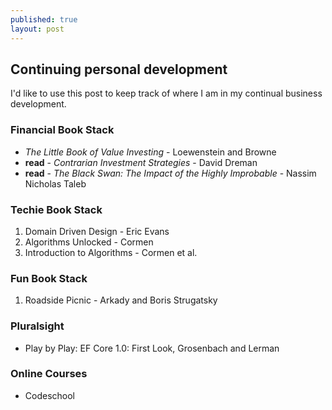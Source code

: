 ```yaml
---
published: true
layout: post
---
```

## Continuing personal development

I'd like to use this post to keep track of where I am in my continual business development.

### Financial Book Stack
- _The Little Book of Value Investing_ - Loewenstein and Browne
- **read** - _Contrarian Investment Strategies_ - David Dreman 
- **read** - _The Black Swan: The Impact of the Highly Improbable_ - Nassim Nicholas Taleb 

### Techie Book Stack
1. Domain Driven Design - Eric Evans
2. Algorithms Unlocked - Cormen
3. Introduction to Algorithms - Cormen et al.

### Fun Book Stack
1. Roadside Picnic - Arkady and Boris Strugatsky

### Pluralsight ###
- Play by Play: EF Core 1.0: First Look, Grosenbach and Lerman

### Online Courses
- Codeschool
